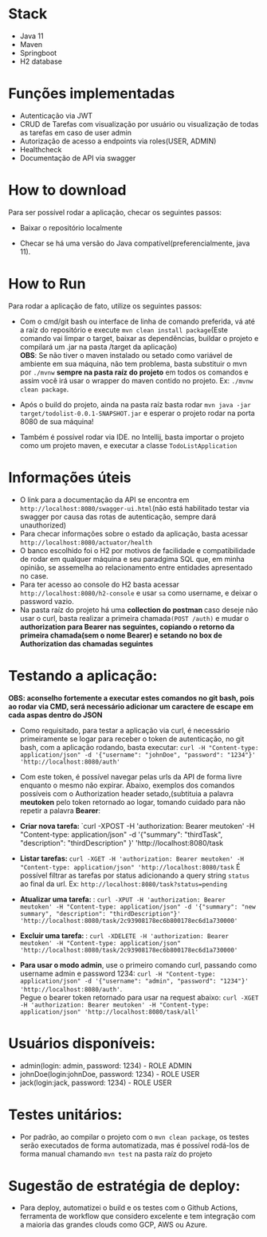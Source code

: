 

# Stack
- Java 11
- Maven
- Springboot
- H2 database
  
 # Funções implementadas
 - Autenticação via JWT
 - CRUD de Tarefas com visualização por usuário ou visualização de todas as tarefas em caso de user admin
 - Autorização de acesso a endpoints via roles(USER, ADMIN)
 - Healthcheck
- Documentação de API via swagger
 
 # How to download
 Para ser possível rodar a aplicação, checar os seguintes passos:
 - Baixar o repositório localmente

- Checar se há uma versão do Java compatível(preferencialmente, java 11).

# How to Run
Para rodar a aplicação de fato, utilize os seguintes passos:
- Com o cmd/git bash ou interface de linha de comando preferida, vá até a raíz do repositório e execute `mvn clean install package`(Este comando vai limpar o target, baixar as dependências, buildar o projeto e compilará um .jar na pasta /target da aplicação) <br>
<strong>OBS</strong>: Se não tiver o maven instalado ou setado como variável de ambiente em sua máquina, não tem problema, basta substituir o mvn por `./mvnw` <strong>sempre na pasta raíz do projeto</strong> em todos os comandos e assim você irá usar o wrapper do maven contido no projeto. Ex: `./mvnw clean package`.

- Após o build do projeto, ainda na pasta raíz basta rodar `mvn java -jar target/todolist-0.0.1-SNAPSHOT.jar` e esperar o projeto rodar na porta 8080 de sua máquina!

- Também é possível rodar via IDE. no Intellij, basta importar o projeto como um projeto maven, e executar a classe `TodoListApplication`

# Informações úteis
- O link para a documentação da API se encontra em `http://localhost:8080/swagger-ui.html`(não está habilitado testar via swagger por causa das rotas de autenticação, sempre dará unauthorized)
- Para checar informações sobre o estado da aplicação, basta acessar `http://localhost:8080/actuator/health`
- O banco escolhido foi o H2 por motivos de facilidade e compatibilidade de rodar em qualquer máquina e seu paradgima SQL que, em minha opinião, se assemelha ao relacionamento entre entidades apresentado no case.
- Para ter acesso ao console do H2 basta acessar `http://localhost:8080/h2-console` e usar `sa` como username, e deixar o password vazio.
- Na pasta raíz do projeto há uma <strong> collection do postman </strong> caso deseje não usar o curl, basta realizar a primeira chamada`(POST /auth)` e mudar o <strong> authorization para Bearer nas seguintes, copiando o retorno da primeira chamada(sem o nome Bearer) e setando no box de Authorization das chamadas seguintes </strong>

# Testando a aplicação:
<strong> OBS: aconselho fortemente a executar estes comandos no git bash, pois ao rodar via CMD, será necessário adicionar um caractere de escape em cada aspas dentro do JSON</strong>
- Como requisitado, para testar a aplicação via curl, é necessário primeiramente se logar para receber o token de autenticação, no git bash, com a aplicação rodando, basta executar:
`curl -H "Content-type: application/json" -d '{"username": "johnDoe", "password": "1234"}' 'http://localhost:8080/auth'`
- Com este token, é possível navegar pelas urls da API de forma livre enquanto o mesmo não expirar. Abaixo, exemplos dos comandos possíveis com o Authorization header setado,(subtituia a palavra <strong>meutoken</strong> pelo token retornado ao logar, tomando cuidado para não repetir a palavra <strong>Bearer</strong>:

- <strong>Criar nova tarefa: </strong> `curl -XPOST -H 'authorization: Bearer meutoken' -H "Content-type: application/json" -d '{"summary": "thirdTask", "description": "thirdDescription" }' 'http://localhost:8080/task

- <strong> Listar tarefas: </strong> `curl -XGET -H 'authorization: Bearer meutoken' -H "Content-type: application/json" 'http://localhost:8080/task` É possível filtrar as tarefas por status adicionando a query string `status` ao final da url. Ex: `http://localhost:8080/task?status=pending`

- <strong> Atualizar uma tarefa: </strong>: `curl -XPUT -H 'authorization: Bearer meutoken' -H "Content-type: application/json" -d '{"summary": "new summary", "description": "thirdDescription"}' 'http://localhost:8080/task/2c93908178ec6b800178ec6d1a730000'`

- <strong> Excluir uma tarefa: </strong>: `curl -XDELETE -H 'authorization: Bearer meutoken' -H "Content-type: application/json" 'http://localhost:8080/task/2c93908178ec6b800178ec6d1a730000'`

- <strong> Para usar o modo admin</strong>, use o primeiro comando curl, passando como username admin e password 1234: `curl -H "Content-type: application/json" -d '{"username": "admin", "password": "1234"}' 'http://localhost:8080/auth'`. <br> Pegue o bearer token retornado para usar na request abaixo: `curl -XGET -H 'authorization: Bearer meutoken' -H "Content-type: application/json" 'http://localhost:8080/task/all'`

# Usuários disponíveis:
- admin(login: admin, password: 1234) - ROLE ADMIN
- johnDoe(login:johnDoe, password: 1234) - ROLE USER
- jack(login:jack, password: 1234) - ROLE USER

# Testes unitários:
- Por padrão, ao compilar o projeto com o `mvn clean package`, os testes serão executados de forma automatizada, mas é possível rodá-los de forma manual chamando `mvn test` na pasta raíz do projeto

# Sugestão de estratégia de deploy:
- Para deploy, automatizei o build e os testes com o Github Actions, ferramenta de workflow que considero excelente e tem integração com a maioria das grandes clouds como GCP, AWS ou Azure.
